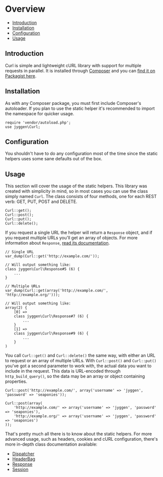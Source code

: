 # Overview

- [Introduction](#introduction)
- [Installation](#installation)
- [Configuration](#configuration)
- [Usage](#usage)

<a name="introduction"></a>
## Introduction

Curl is simple and lightweight cURL library with support for multiple requests in parallel. It is installed through [Composer](http://getcomposer.org/) and you can [find it on Packagist here](https://packagist.org/packages/jyggen/Curl).

<a name="installation"></a>
## Installation

As with any Composer package, you must first include Composer's autoloader. If you plan to use the static helper it's recommended to import the namespace for quicker usage.

    require 'vendor/autoload.php';
    use jyggen\Curl;

<a name="configuration"></a>
## Configuration

You shouldn't have to do any configuration most of the time since the static helpers uses some sane defaults out of the box.

<a name="usage"></a>
## Usage

This section will cover the usage of the static helpers. This library was created with simplicity in mind, so in most cases you can use the class simply named `Curl`. The class consists of four methods, one for each REST verb: GET, PUT, POST and DELETE.

    Curl::get();
    Curl::post();
    Curl::put();
    Curl::delete();

If you request a single URL the helper will return a `Response` object, and if you request multiple URLs you'll get an array of objects. For more information about `Response`, [read its documentation](/curl/response).

    // Single URL
    var_dump(Curl::get('http://example.com/'));

    // Will output something like:
    class jyggen\Curl\Response#5 (6) {
        ...
    }

    // Multiple URLs
    var_dump(Curl::get(array('http://example.com/', 'http://example.org/')));

    // Will output something like:
    array(2) {
        [0] =>
        class jyggen\Curl\Response#7 (6) {
            ...
        }
        [1] =>
        class jyggen\Curl\Response#9 (6) {
            ...
        }
    )

You call `Curl::get()` and `Curl::delete()` the same way, with either an URL to request or an array of multiple URLs. With `Curl::post()` and `Curl::put()` you've got a second parameter to work with, the actual data you want to include in the request. This data is URL-encoded through `http_build_query()`, so the data may be an array or object containing properties.

    Curl::post('http://example.com/', array('username' => 'jyggen', 'password' => 'seaponies'));

    Curl::post(array(
        'http://example.com/' => array('username' => 'jyggen', 'password' => 'seaponies'),
        'http://example.org/' => array('username' => 'jyggen', 'password' => 'seaponies')
    ));

That's pretty much all there is to know about the static helpers. For more advanced usage, such as headers, cookies and cURL configuration, there's more in-depth class documentation available:

- [Dispatcher](/curl/dispatcher)
- [HeaderBag](/curl/headerbag)
- [Response](/curl/response)
- [Session](/curl/session)